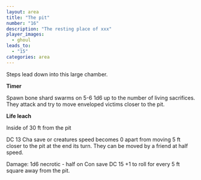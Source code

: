 ```yaml
---
layout: area
title: "The pit"
number: "16"
description: "The resting place of xxx"
player_images:
  - ghoul
leads_to:
  - "15"
categories: area
---
```

Steps lead down into this large chamber.

**Timer**

Spawn bone shard swarms on 5-6 1d6 up to the number of living sacrifices.  They attack and try to move enveloped victims closer to the pit.

**Life leach**

Inside of 30 ft from the pit

DC 13 Cha save or creatures speed becomes 0 apart from moving 5 ft closer to the pit at the end its turn.
They can be moved by a friend at half speed.

Damage: 1d6 necrotic - half on Con save DC 15 +1 to roll for every 5 ft square away from the pit.
